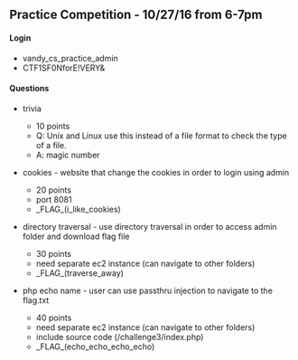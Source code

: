 ## Practice Competition - 10/27/16 from 6-7pm

#### Login
- vandy_cs_practice_admin
- CTF1SF0NforE!VERY&

#### Questions
- trivia
  - 10 points
  - Q: Unix and Linux use this instead of a file format to check the type of a file.
  - A: magic number

- cookies - website that change the cookies in order to login using admin
  - 20 points
  - port 8081
  - \_FLAG_(i_like_cookies)

- directory traversal - use directory traversal in order to access admin folder and download flag file
  - 30 points
  - need separate ec2 instance (can navigate to other folders)
  - \_FLAG_(traverse_away)

- php echo name - user can use passthru injection to navigate to the flag.txt
  - 40 points
  - need separate ec2 instance (can navigate to other folders)
  - include source code (/challenge3/index.php)
  - \_FLAG_(echo_echo_echo_echo)

